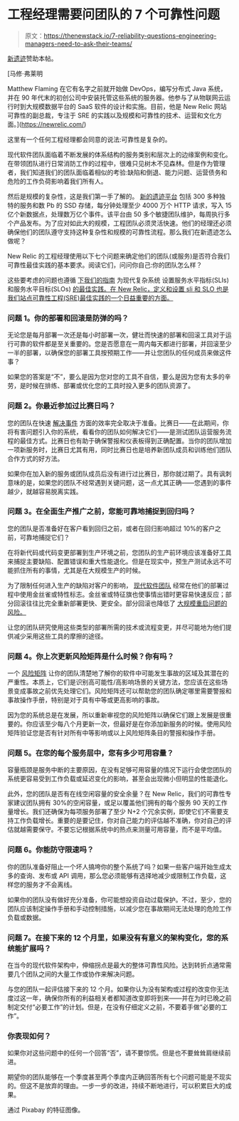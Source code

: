 # 工程经理需要问团队的 7 个可靠性问题

> 原文：<https://thenewstack.io/7-reliability-questions-engineering-managers-need-to-ask-their-teams/>

[新遗迹](https://newrelic.com/)赞助本帖。

 [马修·弗莱明

Matthew Flaming 在它有名字之前就开始做 DevOps，编写分布式 Java 系统，并在 90 年代末的初创公司中安装托管这些系统的服务器。他参与了从物联网云运行时到大规模数据平台的 SaaS 软件的设计和实施。目前，他是 New Relic 网站可靠性的副总裁，专注于 SRE 的实践以及规模和可靠性的技术、运营和文化方面。](https://newrelic.com/) 

这里有一个任何工程经理都会同意的说法:可靠性是复杂的。

现代软件团队面临着不断发展的体系结构的服务类别和层次上的边缘案例和变化。在带领团队进行日常消防工作的过程中，很难只见树木不见森林。但是作为管理者，我们知道我们的团队面临着相似的考验:缺陷和倒退、能力问题、运营债务和危险的工作负荷影响着我们所有人。

然后是规模的复杂性，这是我们第一手了解的。 [新的遗迹平台](https://newrelic.com/products) 包括 300 多种独特的服务和数 Pb 的 SSD 存储，每分钟处理至少 4000 万个 HTTP 请求，写入 15 亿个新数据点，处理数万亿个事件。该平台由 50 多个敏捷团队维护，每周执行多个产品发布。为了应对如此大的规模，工程团队必须灵活快速。他们的经理还必须确保他们的团队遵守支持这种复杂性和规模的可靠性流程。那么我们在新遗迹怎么做呢？

New Relic 的工程经理使用以下七个问题来确定他们的团队(或服务)是否符合我们可靠性最佳实践的基本要求。阅读它们，问问你自己:你的团队怎么样？

这些要考虑的问题也遵循 [下我们的指南](https://blog.newrelic.com/engineering/best-practices-for-setting-slos-and-slis-for-modern-complex-systems/) 为现代复杂系统 设置服务水平指标(SLIs)和服务水平目标(SLOs) [的最佳实践。在 New Relic，定义和设置 sli 和 SLO 也是我们站点可靠性工程(SRE)最佳实践的一个日益重要的方面。](https://blog.newrelic.com/engineering/best-practices-for-setting-slos-and-slis-for-modern-complex-systems/)

### 问题 1。你的部署和回滚是防弹的吗？

无论您是每月部署一次还是每小时部署一次，健壮而快速的部署和回滚工具对于运行可靠的软件都是至关重要的。您是否愿意在一周内每天都进行部署，并回滚至少一半的部署，以确保您的部署工具按预期工作——并让您团队的任何成员来做这件事？

如果您的答案是“不”，要么是因为您对您的工具不自信，要么是因为您有太多的辛劳，是时候在排练、部署或优化您的工具时投入更多的团队资源了。

### 问题 2。你最近参加过比赛日吗？

您的团队在快速 [解决事件](https://blog.newrelic.com/engineering/on-call-and-incident-response-new-relic-best-practices/) 方面的效率完全取决于准备。比赛日——在此期间，你将有害问题引入你的系统，看看你的团队如何解决它们——是测试团队运营服务流程的最佳方式。比赛日也有助于确保警报和仪表板得到正确配置。当你的团队增加一项新服务时，比赛日尤其有用，同时比赛日也是培养新团队成员和训练他们团队合作方式的好方法。

如果你在加入新的服务或团队成员后没有进行过比赛日，那你就过期了。具有讽刺意味的是，如果您的团队不经常遇到关键问题，这一点尤其正确——您遇到的事件越少，就越容易脱离实践。

### 问题 3。在全面生产推广之前，您能可靠地捕捉到回归吗？

您的团队是否准备好在客户看到回归之前，或者在回归影响超过 10%的客户之前，可靠地捕捉它们？

在将新代码或代码变更部署到生产环境之前，您团队的生产前环境应该准备好工具来捕捉主要缺陷、配置错误和重大性能退化。但是在现实中，预生产测试永远不可能抓住所有的事情，尤其是在大规模生产的时候。

为了限制任何进入生产的缺陷对客户的影响， [现代软件团队](https://blog.newrelic.com/technology/modern-software-company/) 经常在他们的部署过程中使用金丝雀或特性标志。金丝雀或特征旗也使事情出错时更容易快速反应；部分回滚往往比完全重新部署更快、更安全。部分回滚也降低了 [大规模重启问题的风险。](https://en.wikipedia.org/wiki/Thundering_herd_problem)

让您的团队研究使用这些类型的部署所需的技术或流程变更，并尽可能地为他们提供减少采用这些工具的摩擦的途径。

### 问题 4。你上次更新风险矩阵是什么时候？你有吗？

一个 [风险矩阵](https://en.wikipedia.org/wiki/Risk_matrix) 让你的团队清楚地了解你的软件中可能发生事故的区域及其潜在的严重性。本质上，它们是识别高可能性/高影响场景的关键方法，您应该在这些场景变成事故之前优先处理它们。风险矩阵还可以帮助您的团队确定哪里需要警报和事故操作手册，特别是对于具有中等或更高影响的事故。

因为您的系统总是在发展，所以重新审视您的风险矩阵以确保它们跟上发展是很重要的。你应该至少每八个月更新一次，但最好是在你添加新服务的时候。使用风险矩阵验证您是否有针对所有中等影响或以上风险矩阵条目的警报和操作手册。

### 问题 5。在您的每个服务层中，您有多少可用容量？

容量瓶颈是服务中断的主要原因，在没有足够可用容量的情况下运行会使您团队的系统更容易受到工作负载或延迟变化的影响，甚至会出现微小但明显的性能退化。

此外，您的团队是否有在线空闲容量的安全余量？在 New Relic，我们的可靠性专家建议团队拥有 30%的空闲容量，或足以覆盖他们拥有的每个服务 90 天的工作量增长。我们还确保为每项服务部署了至少 N+2 个冗余实例，即使它们不需要支持工作负载增长。重要的是要记住，你对自己能力的评估越不准确，你对自己的评估就越需要保守。不要忘记根据系统中的热点来测量可用容量，而不是平均值。

### 问题 6。你能防守限速吗？

你的团队准备好阻止一个坏人搞垮你的整个系统了吗？如果一些客户端开始生成太多的查询、发布或 API 调用，那么您必须能够有选择地减少或限制工作负载，这样您的服务才不会离线。

如果你的团队没有做好充分准备，你可能想投资自动过载保护。不过，至少，您的团队应该制定操作手册和手动控制措施，以减少您在事故期间无法处理的危险工作负载或数据。

### 问题 7。在接下来的 12 个月里，如果没有有意义的架构变化，您的系统能扩展吗？

在当今的现代软件架构中，伸缩拐点是最大的整体可靠性风险。达到转折点通常需要几个团队之间的大量工作或协作来解决问题。

与您的团队一起评估接下来的 12 个月。如果你认为没有架构或过程的改变你无法度过这一年，确保你所有的利益相关者都知道改变即将到来——并在为时已晚之前制定交付“必要工作”的计划。但是，在没有仔细定义之前，不要着手做“必要的工作”。

### 你表现如何？

如果你对这些问题中的任何一个回答“否”，请不要惊慌。但是也不要耸耸肩继续前进。

期望你的团队能够在一个季度甚至两个季度内正确回答所有七个问题可能是不现实的。但这不是放弃的理由。一步一步的改进，持续不断地进行，可以积累巨大的成果。

通过 Pixabay 的特征图像。

<svg xmlns:xlink="http://www.w3.org/1999/xlink" viewBox="0 0 68 31" version="1.1"><title>Group</title> <desc>Created with Sketch.</desc></svg>